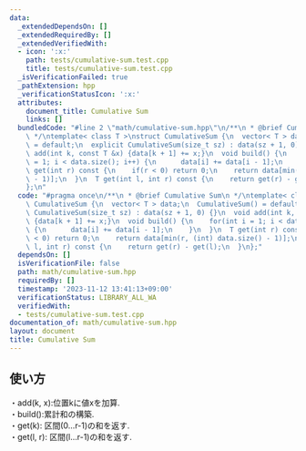 ```yaml
---
data:
  _extendedDependsOn: []
  _extendedRequiredBy: []
  _extendedVerifiedWith:
  - icon: ':x:'
    path: tests/cumulative-sum.test.cpp
    title: tests/cumulative-sum.test.cpp
  _isVerificationFailed: true
  _pathExtension: hpp
  _verificationStatusIcon: ':x:'
  attributes:
    document_title: Cumulative Sum
    links: []
  bundledCode: "#line 2 \"math/cumulative-sum.hpp\"\n/**\n * @brief Cumulative Sum\n\
    \ */\ntemplate< class T >\nstruct CumulativeSum {\n  vector< T > data;\n  CumulativeSum()\
    \ = default;\n  explicit CumulativeSum(size_t sz) : data(sz + 1, 0) {}\n  void\
    \ add(int k, const T &x) {data[k + 1] += x;}\n  void build() {\n    for(int i\
    \ = 1; i < data.size(); i++) {\n      data[i] += data[i - 1];\n    }\n  }\n  T\
    \ get(int r) const {\n    if(r < 0) return 0;\n    return data[min(r, (int) data.size()\
    \ - 1)];\n  }\n  T get(int l, int r) const {\n    return get(r) - get(l);\n  }\n\
    };\n"
  code: "#pragma once\n/**\n * @brief Cumulative Sum\n */\ntemplate< class T >\nstruct\
    \ CumulativeSum {\n  vector< T > data;\n  CumulativeSum() = default;\n  explicit\
    \ CumulativeSum(size_t sz) : data(sz + 1, 0) {}\n  void add(int k, const T &x)\
    \ {data[k + 1] += x;}\n  void build() {\n    for(int i = 1; i < data.size(); i++)\
    \ {\n      data[i] += data[i - 1];\n    }\n  }\n  T get(int r) const {\n    if(r\
    \ < 0) return 0;\n    return data[min(r, (int) data.size() - 1)];\n  }\n  T get(int\
    \ l, int r) const {\n    return get(r) - get(l);\n  }\n};"
  dependsOn: []
  isVerificationFile: false
  path: math/cumulative-sum.hpp
  requiredBy: []
  timestamp: '2023-11-12 13:41:13+09:00'
  verificationStatus: LIBRARY_ALL_WA
  verifiedWith:
  - tests/cumulative-sum.test.cpp
documentation_of: math/cumulative-sum.hpp
layout: document
title: Cumulative Sum
---
```


## 使い方

・add(k, x):位置kに値xを加算.<br>
・build():累計和の構築.<br>
・get(k): 区間(0...r-1)の和を返す.<br>
・get(l, r): 区間(l...r-1)の和を返す.<br>